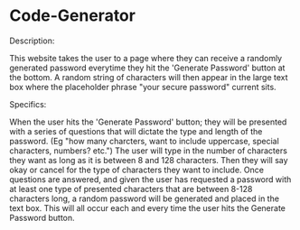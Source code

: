 # Code-Generator
Description:

This website takes the user to a page where they can receive a 
randomly generated password everytime they hit the 'Generate Password' button at the bottom. A random string of characters will then appear in the large text box where the placeholder phrase "your secure password" current sits. 

Specifics: 

When the user hits the 'Generate Password' button; they will be presented with a series of questions that will dictate the type and length of the password. (Eg "how many charcters, want to include uppercase, special characters, numbers? etc.") The user will type in the number of characters they want as long as it is between 8 and 128 characters. Then they will say okay or cancel for the type of characters they want to include. Once questions are answered, and given the user has requested a password with at least one type of presented characters that are between 8-128 characters long, a random password will be generated and placed in the text box. This will all occur each and every time the user hits the Generate Password button. 


